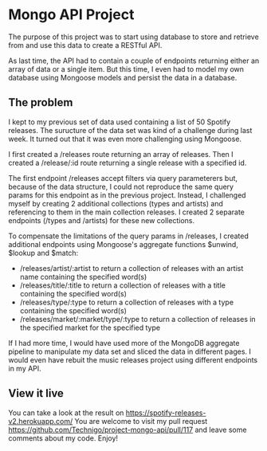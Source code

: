 # Mongo API Project

The purpose of this project was to start using database to store and retrieve from and use this data to create a RESTful API.

As last time, the API had to contain a couple of endpoints returning either an array of data or a single item. But this time, I even had to model my own database using Mongoose models and persist the data in a database.

## The problem

I kept to my previous set of data used containing a list of 50 Spotify releases. The suructure of the data set was kind of a challenge during last week. It turned out that it was even more challenging using Mongoose.

I first created a /releases route returning an array of releases.
Then I created a /release/:id route returning a single release with a specified id.

The first endpoint /releases accept filters via query parameterers but, because of the data structure, I could not reproduce the same query params for this endpoint as in the previous project.
Instead, I challenged myself by creating 2 additional collections (types and artists) and referencing to them in the main collection releases. I created 2 separate endpoints (/types and /artists) for these new collections.

To compensate the limitations of the query params in /releases, I created additional endpoints using Mongoose's aggregate functions $unwind, $lookup and $match:
- /releases/artist/:artist to return a collection of releases with an artist name containing the specified word(s)
- /releases/title/:title to return a collection of releases with a title containing the specified word(s)
- /releases/type/:type to return a collection of releases with a type containing the specified word(s)
- /releases/market/:market/type/:type to return a collection of releases in the specified market for the specified type

If I had more time, I would have used more of the MongoDB aggregate pipeline to manipulate my data set and sliced the data in different pages. I would even have rebuit the music releases project using different endpoints in my API.

## View it live

You can take a look at the result on https://spotify-releases-v2.herokuapp.com/
You are welcome to visit my pull request https://github.com/Technigo/project-mongo-api/pull/117 and leave some comments about my code.
Enjoy!